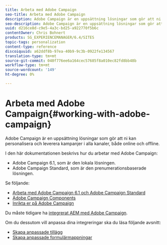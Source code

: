 ```yaml
---
title: Arbeta med Adobe Campaign
seo-title: Arbeta med Adobe Campaign
description: Adobe Campaign är en uppsättning lösningar som gör att ni kan personalisera och leverera kampanjer i alla kanaler, både online och offline.
seo-description: Adobe Campaign är en uppsättning lösningar som gör att ni kan personalisera och leverera kampanjer i alla kanaler, både online och offline.
uuid: d216ce8d-c9e5-4a3c-bd25-a922770f5b6c
contentOwner: Chris Bohnert
products: SG_EXPERIENCEMANAGER/6.4/SITES
topic-tags: personalization
content-type: reference
discoiquuid: a62ddf8b-97ea-40b9-9c3b-0922fe134567
translation-type: tm+mt
source-git-commit: 040f776ee6a164cec57685f8a010ec82fd8bb48b
workflow-type: tm+mt
source-wordcount: '149'
ht-degree: 0%

---
```



# Arbeta med Adobe Campaign{#working-with-adobe-campaign}

Adobe Campaign är en uppsättning lösningar som gör att ni kan personalisera och leverera kampanjer i alla kanaler, både online och offline.

I den här dokumentationen beskrivs hur du arbetar med Adobe Campaign:

* Adobe Campaign 6.1, som är den lokala lösningen.
* Adobe Campaign Standard, som är den prenumerationsbaserade lösningen.

Se följande:

* [Arbeta med Adobe Campaign 6.1 och Adobe Campaign Standard](/help/sites-classic-ui-authoring/classic-personalization-ac-campaign.md)
* [Adobe Campaign Components](/help/sites-classic-ui-authoring/classic-personalization-ac-components.md)
* [Inrikta er på Adobe Campaign](/help/sites-classic-ui-authoring/classic-personalization-ac-target.md)

Du måste tidigare ha [integrerat AEM med Adobe Campaign](/help/sites-administering/campaign.md).

Om du dessutom vill anpassa dina integreringar ska du läsa följande avsnitt:

* [Skapa anpassade tillägg](/help/sites-developing/extending-campaign-extensions.md)
* [Skapa anpassade formulärmappningar](/help/sites-developing/extending-campaign-form-mapping.md)

